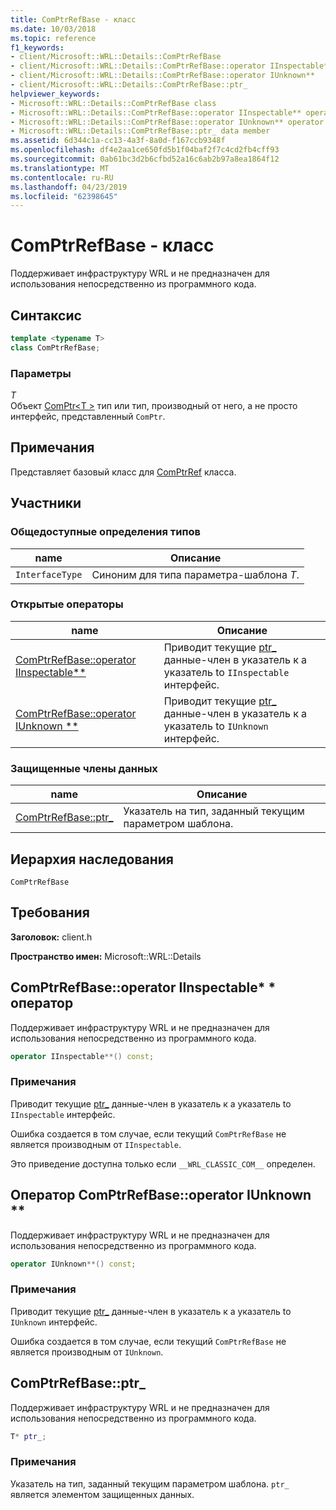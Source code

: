 ```yaml
---
title: ComPtrRefBase - класс
ms.date: 10/03/2018
ms.topic: reference
f1_keywords:
- client/Microsoft::WRL::Details::ComPtrRefBase
- client/Microsoft::WRL::Details::ComPtrRefBase::operator IInspectable**
- client/Microsoft::WRL::Details::ComPtrRefBase::operator IUnknown**
- client/Microsoft::WRL::Details::ComPtrRefBase::ptr_
helpviewer_keywords:
- Microsoft::WRL::Details::ComPtrRefBase class
- Microsoft::WRL::Details::ComPtrRefBase::operator IInspectable** operator
- Microsoft::WRL::Details::ComPtrRefBase::operator IUnknown** operator
- Microsoft::WRL::Details::ComPtrRefBase::ptr_ data member
ms.assetid: 6d344c1a-cc13-4a3f-8a0d-f167ccb9348f
ms.openlocfilehash: df4e2aa1ce650fd5b1f04baf2f7c4cd2fb4cff93
ms.sourcegitcommit: 0ab61bc3d2b6cfbd52a16c6ab2b97a8ea1864f12
ms.translationtype: MT
ms.contentlocale: ru-RU
ms.lasthandoff: 04/23/2019
ms.locfileid: "62398645"
---
```

# <a name="comptrrefbase-class"></a>ComPtrRefBase - класс

Поддерживает инфраструктуру WRL и не предназначен для использования непосредственно из программного кода.

## <a name="syntax"></a>Синтаксис

```cpp
template <typename T>
class ComPtrRefBase;
```

### <a name="parameters"></a>Параметры

*T*<br/>
Объект [ComPtr\<T >](comptr-class.md) тип или тип, производный от него, а не просто интерфейс, представленный `ComPtr`.

## <a name="remarks"></a>Примечания

Представляет базовый класс для [ComPtrRef](comptrref-class.md) класса.

## <a name="members"></a>Участники

### <a name="public-typedefs"></a>Общедоступные определения типов

name            | Описание
--------------- | -------------------------------------------------
`InterfaceType` | Синоним для типа параметра-шаблона *T*.

### <a name="public-operators"></a>Открытые операторы

name                                                                       | Описание
-------------------------------------------------------------------------- | -----------------------------------------------------------------------------------------------------
[ComPtrRefBase::operator IInspectable**](#operator-iinspectable-star-star) | Приводит текущие [ptr_](#ptr) данные-член в указатель к a указатель to `IInspectable` интерфейс.
[ComPtrRefBase::operator IUnknown **](#operator-iunknown-star-star)         | Приводит текущие [ptr_](#ptr) данные-член в указатель к a указатель to `IUnknown` интерфейс.

### <a name="protected-data-members"></a>Защищенные члены данных

name                        | Описание
--------------------------- | ----------------------------------------------------------------
[ComPtrRefBase::ptr_](#ptr) | Указатель на тип, заданный текущим параметром шаблона.

## <a name="inheritance-hierarchy"></a>Иерархия наследования

`ComPtrRefBase`

## <a name="requirements"></a>Требования

**Заголовок:** client.h

**Пространство имен:** Microsoft::WRL::Details

## <a name="operator-iinspectable-star-star"></a>ComPtrRefBase::operator IInspectable\* \* оператор

Поддерживает инфраструктуру WRL и не предназначен для использования непосредственно из программного кода.

```cpp
operator IInspectable**() const;
```

### <a name="remarks"></a>Примечания

Приводит текущие [ptr_](#ptr) данные-член в указатель к a указатель to `IInspectable` интерфейс.

Ошибка создается в том случае, если текущий `ComPtrRefBase` не является производным от `IInspectable`.

Это приведение доступна только если `__WRL_CLASSIC_COM__` определен.

## <a name="operator-iunknown-star-star"></a>Оператор ComPtrRefBase::operator IUnknown **

Поддерживает инфраструктуру WRL и не предназначен для использования непосредственно из программного кода.

```cpp
operator IUnknown**() const;
```

### <a name="remarks"></a>Примечания

Приводит текущие [ptr_](#ptr) данные-член в указатель к a указатель to `IUnknown` интерфейс.

Ошибка создается в том случае, если текущий `ComPtrRefBase` не является производным от `IUnknown`.

## <a name="ptr"></a>ComPtrRefBase::ptr_

Поддерживает инфраструктуру WRL и не предназначен для использования непосредственно из программного кода.

```cpp
T* ptr_;
```

### <a name="remarks"></a>Примечания

Указатель на тип, заданный текущим параметром шаблона. `ptr_` является элементом защищенных данных.
